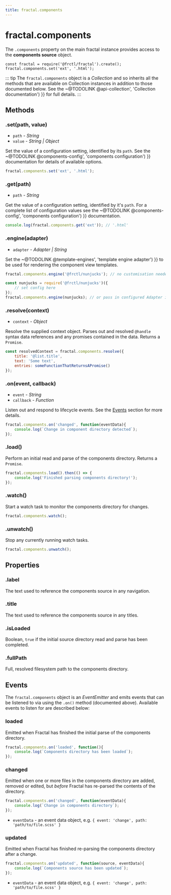 ```yaml
---
title: fractal.components
---
```


# fractal.components

The `.components` property on the main fractal instance provides access to the **components source** object.

```
const fractal = require('@frctl/fractal').create();
fractal.components.set('ext', '.html');
```

::: tip
The `fractal.components` object is a _Collection_ and so inherits all the methods that are available on Collection instances in addition to those documented below. See the ~@TODOLINK @api-collection', 'Collection documentation') }} for full details.
:::

## Methods

### .set(path, value)

* `path` - *String*
* `value` - *String | Object*

Set the value of a configuration setting, identified by its `path`. See the ~@TODOLINK @components-config', 'components configuration') }} documentation for details of available options.

```js
fractal.components.set('ext', '.html');
```

### .get(path)

* `path` - *String*

Get the value of a configuration setting, identified by it's `path`. For a complete list of configuration values see the ~@TODOLINK @components-config', 'components configuration') }} documentation.

```js
console.log(fractal.components.get('ext')); // '.html'
```

### .engine(adapter)

* `adapter` - *Adapter | String*

Set the ~@TODOLINK @template-engines', 'template engine adapter') }} to be used for rendering the component view templates.

```js
fractal.components.engine('@frctl/nunjucks'); // no customisation needed, pass string of module name

const nunjucks = require('@frctl/nunjucks')({
    // set config here
});
fractal.components.engine(nunjucks); // or pass in configured Adapter instance
```

### .resolve(context)

* `context` - *Object*

Resolve the supplied context object. Parses out and resolved `@handle` syntax data references and any promises contained in the data. Returns a `Promise`.

```js
const resolvedContext = fractal.components.resolve({
    title: '@list.title',
    text: 'Some text',
    entries: someFunctionThatReturnsAPromise()
});
```

### .on(event, callback)

* `event` - *String*
* `callback` - *Function*

Listen out and respond to lifecycle events. See the [Events](#events) section for more details.

```js
fractal.components.on('changed', function(eventData){
	console.log(`Change in component directory detected`);
});
```

### .load()

Perform an initial read and parse of the components directory. Returns a `Promise`.

```js
fractal.components.load().then(() => {
	console.log('Finished parsing components directory!');
});
```

### .watch()

Start a watch task to monitor the components directory for changes.

```js
fractal.components.watch();
```

### .unwatch()

Stop any currently running watch tasks.

```js
fractal.components.unwatch();
```


## Properties

### .label

The text used to reference the components source in any navigation.

### .title

The text used to reference the components source in any titles.

### .isLoaded

Boolean, `true` if the initial source directory read and parse has been completed.

### .fullPath

Full, resolved filesystem path to the components directory.


## Events

The `fractal.components` object is an _EventEmitter_ and emits events that can be listened to via using the `.on()` method (documented above). Available events to listen for are described below:

### loaded

Emitted when Fractal has finished the initial parse of the components directory.

```js
fractal.components.on('loaded', function(){
	console.log(`Components directory has been loaded`);
});
```

### changed

Emitted when one or more files in the components directory are added, removed or edited, but _before_ Fractal has re-parsed the contents of the directory.

```js
fractal.components.on('changed', function(eventData){
	console.log(`Change in components directory`);
});
```

* `eventData` - an event data object, e.g. `{ event: 'change', path: 'path/to/file.scss' }`

### updated

Emitted when Fractal has finished re-parsing the components directory after a change.

```js
fractal.components.on('updated', function(source, eventData){
	console.log(`Components source has been updated`);
});
```

* `eventData` - an event data object, e.g. `{ event: 'change', path: 'path/to/file.scss' }`
